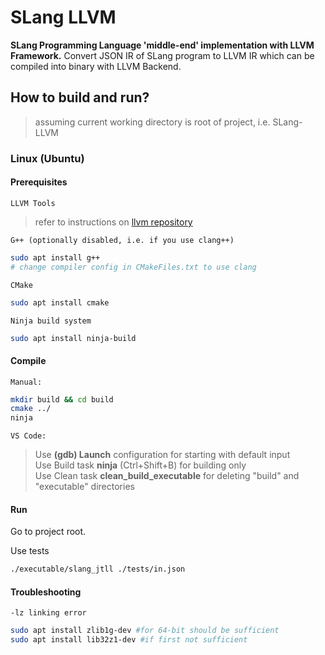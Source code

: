 # SLang LLVM

**SLang Programming Language 'middle-end' implementation with LLVM Framework.**
Convert JSON IR of SLang program to LLVM IR which can be compiled into binary with LLVM Backend.

## How to build and run?
>assuming current working directory is root of project, i.e. SLang-LLVM

### Linux (Ubuntu)
#### Prerequisites
`LLVM Tools`
>refer to instructions on [llvm repository](https://apt.llvm.org/)

`G++ (optionally disabled, i.e. if you use clang++)`
```bash
sudo apt install g++
# change compiler config in CMakeFiles.txt to use clang
```
`CMake`
```bash
sudo apt install cmake
```
`Ninja build system`
```bash
sudo apt install ninja-build
```

#### Compile

`Manual:`
```bash
mkdir build && cd build
cmake ../
ninja
```
`VS Code:`
>Use **(gdb) Launch** configuration for starting with default input\
>Use Build task **ninja** (Ctrl+Shift+B) for building only\
>Use Clean task **clean_build_executable** for deleting "build" and "executable" directories 
#### Run
Go to project root.

Use tests
```bash
./executable/slang_jtll ./tests/in.json
```
#### Troubleshooting
`-lz linking error`
```bash
sudo apt install zlib1g-dev #for 64-bit should be sufficient
sudo apt install lib32z1-dev #if first not sufficient 
```
